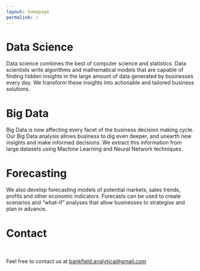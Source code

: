 ```yaml
---
layout: homepage
permalink: /
---
```

    
<div id="main" role="main">
  <div class="wrap">
    <div class="page-title">
            <h1></h1>
    </div>

<div class="archive-wrap">
<div class="page-content">
<div class="tiles">

<div class="tile">
  <h1>Data Science</h1>
  <p>Data science combines the best of computer science and statistics. Data scientists write algorithms and mathematical models that are capable of finding hidden insights in the large amount of data generated by businesses every day. We transform these insights into actionable and tailored business solutions.</p>
</div><!-- /.tile -->

<div class="tile">
  <h1>Big Data</h1>
  <p>Big Data is now affecting every facet of the business decision making cycle. Our Big Data analysis allows business to dig even deeper, and unearth new insights and make informed decisions. We extract this information from large datasets using Machine Learning and Neural Network techniques.</p>
</div><!-- /.tile -->

<div class="tile">
  <h1>Forecasting</h1>
  <p>We also develop forecasting models of potential markets, sales trends, profits and other economic indicators. Forecasts can be used to create scenarios and “what-if” analyses that allow businesses to strategise and plan in advance.</p>
</div><!-- /.tile -->

<div class="tile">
  <h1>Contact</h1>
  <p>Feel free to contact us at <a href="mailto:bankfield.analytica@gmail.com">bankfield.analytica@gmail.com</a></p>
</div><!-- /.tile -->

</div><!-- /.tiles -->
</div><!-- /.page-content -->
</div><!-- /.archive-wrap -->

</div><!-- /.wrap -->
</div><!-- /#main -->
